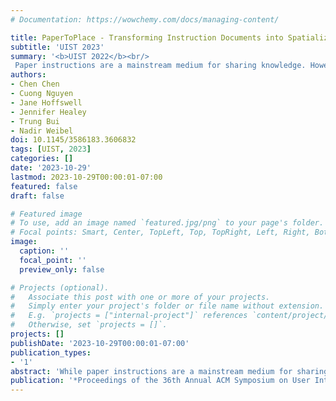 ```yaml
---
# Documentation: https://wowchemy.com/docs/managing-content/

title: PaperToPlace - Transforming Instruction Documents into Spatialized and Context-Aware Mixed Reality Experiences
subtitle: 'UIST 2023'
summary: '<b>UIST 2022</b><br/>
 Paper instructions are a mainstream medium for sharing knowledge. However, consuming such instructions and translating them into activities can be inefficient due to the lack of connectivity with the physical environment. PaperToPlace is a novel workflow comprising an authoring pipeline, which allows the authors to rapidly transform and spatialize existing paper instructions into an MR experience, and a consumption pipeline, which computationally places each instruction step at an optimal location that is easy to read and does not occlude key interaction areas. This is a collaborative project with Adobe Research.'
authors:
- Chen Chen
- Cuong Nguyen
- Jane Hoffswell
- Jennifer Healey
- Trung Bui
- Nadir Weibel
doi: 10.1145/3586183.3606832
tags: [UIST, 2023]
categories: []
date: '2023-10-29'
lastmod: 2023-10-29T00:00:01-07:00
featured: false
draft: false

# Featured image
# To use, add an image named `featured.jpg/png` to your page's folder.
# Focal points: Smart, Center, TopLeft, Top, TopRight, Left, Right, BottomLeft, Bottom, BottomRight.
image:
  caption: ''
  focal_point: ''
  preview_only: false

# Projects (optional).
#   Associate this post with one or more of your projects.
#   Simply enter your project's folder or file name without extension.
#   E.g. `projects = ["internal-project"]` references `content/project/deep-learning/index.md`.
#   Otherwise, set `projects = []`.
projects: []
publishDate: '2023-10-29T00:00:01-07:00'
publication_types:
- '1'
abstract: 'While paper instructions are a mainstream medium for sharing knowledge, consuming such instructions and translating them into activities can be inefficient due to the lack of connectivity with the physical environment. We propose PaperToPlace, a novel workflow comprising an authoring pipeline, which allows the authors to rapidly transform and spatialize existing paper instructions into an MR experience, and a consumption pipeline, which computationally places each instruction step at an optimal location that is easy to read and does not occlude key interaction areas. Our evaluation of the authoring pipeline with 12 participants demonstrates the usability of our workflow and the effectiveness of using a machine learning based approach to help extract the spatial locations associated with each step. A second within-subjects study with another 12 participants demonstrates the merits of our consumption pipeline to reduce context-switching effort by delivering individual segmented instruction steps and offering hands-free affordances.'
publication: '*Proceedings of the 36th Annual ACM Symposium on User Interface Software and Technology, October 29 - November 1, 2023, San Francisco, United States*'
---
```


